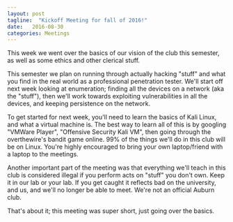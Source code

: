 ```yaml
---
layout: post
tagline:  "Kickoff Meeting for fall of 2016!"
date:   2016-08-30
categories: Meetings
---
```


This week we went over the basics of our vision of the club this semester, as well as some ethics and other clerical stuff.  

This semester we plan on running through actually hacking "stuff" and what you find in the real world as a professional penetration tester. We'll start off next week looking at enumeration; finding all the devices on a network (aka the "stuff"), then we'll work towards exploiting vulnerabilities in all the devices, and keeping persistence on the network.  

To get started for next week, you'll need to learn the basics of Kali Linux, and what a virtual machine is.
The best way to learn all of this is by googling "VMWare Player", "Offensive Security Kali VM", then going through the overthewire's bandit game online. 99% of the things we'll do in this club will be on Linux. You're highly encouraged to bring your own laptop/friend with a laptop to the meetings.  

Another important part of the meeting was that everything we'll teach in this club is considered illegal if you perform acts on "stuff" you don't own. Keep it in our lab or your lab. If you get caught it reflects bad on the university, and us, and we'll no longer be able to meet. We're not an official Auburn club.  

That's about it; this meeting was super short, just going over the basics.  
